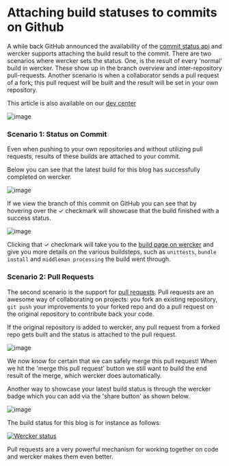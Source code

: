 # Attaching build statuses to commits on Github

A while back GitHub announced the availability of the [commit status
api](https://github.com/blog/1227-commit-status-api) and wercker
supports attaching the build result to the commit. There are two
scenarios where wercker sets the status. One, is the result of every
'normal' build in wercker. These show up in the branch overview and
inter-repository pull-requests. Another scenario is when a collaborator
sends a pull request of a fork; this pull request will be built and the result will be set in your own repository.

This article is also available on our [dev
center](http://devcenter.wercker.com/articles/bestpractices/pullrequests.html)

![image](http://f.cl.ly/items/261g3H47283U3t361k1P/IMG_0547.JPG)

### Scenario 1: Status on Commit

Even when pushing to your own repositories and without utilizing pull requests, results of these builds are attached to your commit.

Below you can see that the latest build for this blog has successfully completed on wercker.

![image](http://f.cl.ly/items/1X3F270u1Y3H2c413j3Q/Screen%20Shot%202013-06-12%20at%201.34.13%20PM.png)

If we view the branch of this commit on GitHub you can see that by hovering over the &#10003; checkmark will showcase that the build finished with a success status.

![image](http://f.cl.ly/items/0F072b3E343T312k0i1I/Screen%20Shot%202013-06-12%20at%201.31.18%20PM.png)

Clicking that &#10003; checkmark will take you to the [build page on wercker](https://app.wercker.com/#build/51b84324345a2a453d002cda) and give you more details on the various buildsteps, such as `unittests`, `bundle install` and `middleman processing` the build went through.

### Scenario 2: Pull Requests

The second scenario is the support for [pull
requests](https://help.github.com/articles/using-pull-requests). Pull
requests are an awesome way of collaborating on projects: you fork an
existing repository, `git push` your improvements to your forked repo
and do a pull request on the original repository to contribute back your
code.

If the original repository is added to wercker, any pull request from a
forked repo gets built and the status is attached to the pull request.

![image](http://f.cl.ly/items/2O1N280y0z1C1w3y1e43/Screen%20Shot%202013-06-12%20at%202.44.33%20PM.png)

We now know for certain that we can safely merge this pull request! When
we hit the 'merge this pull request' button we still want to build the
end result of the merge, which wercker does automatically.

Another way to showcase your latest build status is through the wercker
badge which you can add via the 'share button' as shown below.

![image](http://f.cl.ly/items/2Y1B35013h292B1A1Z3E/Screen%20Shot%202013-06-12%20at%203.06.11%20PM.png)

The build status for this blog is for instance as follows:

[![Wercker
status](https://app.wercker.com/status/328166c4407cc4b934edabcf019f94cc/m)](https://app.wercker.com/project/bykey/328166c4407cc4b934edabcf019f94cc)

Pull requests are a very powerful mechanism for working together on code
and wercker makes them even better.
